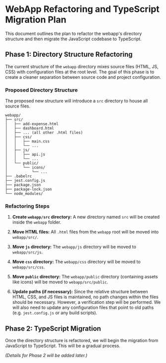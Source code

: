 # WebApp Refactoring and TypeScript Migration Plan

This document outlines the plan to refactor the webapp's directory structure and then migrate the JavaScript codebase to TypeScript.

## Phase 1: Directory Structure Refactoring

The current structure of the `webapp` directory mixes source files (HTML, JS, CSS) with configuration files at the root level. The goal of this phase is to create a cleaner separation between source code and project configuration.

### Proposed Directory Structure

The proposed new structure will introduce a `src` directory to house all source files.

```
webapp/
├── src/
│   ├── add-expense.html
│   ├── dashboard.html
│   ├── ... (all other .html files)
│   ├── css/
│   │   ├── main.css
│   │   └── ...
│   ├── js/
│   │   ├── api.js
│   │   └── ...
│   └── public/
│       └── icons/
│           └── ...
├── .babelrc
├── jest.config.js
├── package.json
├── package-lock.json
└── node_modules/
```

### Refactoring Steps

1.  **Create `webapp/src` directory:** A new directory named `src` will be created inside the `webapp` folder.

2.  **Move HTML files:** All `.html` files from the `webapp` root will be moved into `webapp/src/`.

3.  **Move `js` directory:** The `webapp/js` directory will be moved to `webapp/src/js`.

4.  **Move `css` directory:** The `webapp/css` directory will be moved to `webapp/src/css`.

5.  **Move `public` directory:** The `webapp/public` directory (containing assets like icons) will be moved to `webapp/src/public`.

6.  **Update paths (if necessary):** Since the relative structure between HTML, CSS, and JS files is maintained, no path changes within the files should be necessary. However, a verification step will be performed. We will also need to update any configuration files that point to old paths (e.g. `jest.config.js` or any build scripts).

## Phase 2: TypeScript Migration

Once the directory structure is refactored, we will begin the migration from JavaScript to TypeScript. This will be a gradual process.

*(Details for Phase 2 will be added later.)*
